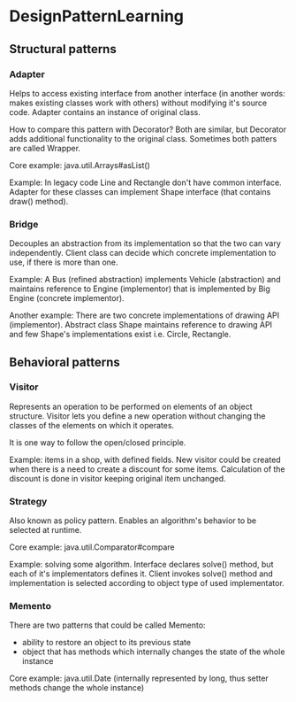 # DesignPatternLearning

## Structural patterns
### Adapter
Helps to access existing interface from another interface (in another words: makes existing classes work with others) without modifying it's source code. Adapter contains an instance of original class.

How to compare this pattern with Decorator? Both are similar, but Decorator adds additional functionality to the original class. Sometimes both patters are called Wrapper.

Core example: java.util.Arrays#asList()

Example: In legacy code Line and Rectangle don't have common interface. Adapter for these classes can implement Shape interface (that contains draw() method).

### Bridge
Decouples an abstraction from its implementation so that the two can vary independently. Client class can decide which concrete implementation to use, if there is more than one.

Example: A Bus (refined abstraction) implements Vehicle (abstraction) and maintains reference to Engine (implementor) that is implemented by Big Engine (concrete implementor).

Another example: There are two concrete implementations of drawing API (implementor). Abstract class Shape maintains reference to drawing API and few Shape's implementations exist i.e. Circle, Rectangle.

## Behavioral patterns
### Visitor
Represents an operation to be performed on elements of an object structure. Visitor lets you define a new operation without changing the classes of the elements on which it operates.

It is one way to follow the open/closed principle.

Example: items in a shop, with defined fields. New visitor could be created when there is a need to create a discount for some items. Calculation of the discount is done in visitor keeping original item unchanged.
### Strategy
Also known as policy pattern. Enables an algorithm's behavior to be selected at runtime. 

Core example: java.util.Comparator#compare

Example: solving some algorithm. Interface declares solve() method, but each of it's implementators defines it. Client invokes solve() method and implementation is selected according to object type of used implementator.

### Memento
There are two patterns that could be called Memento:
- ability to restore an object to its previous state
- object that has methods which internally changes the state of the whole instance

Core example: java.util.Date (internally represented by long, thus setter methods change the whole instance)

